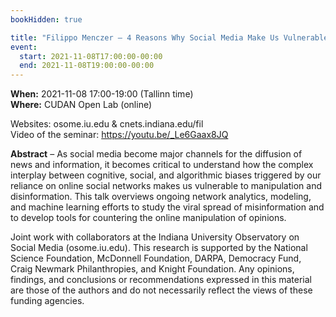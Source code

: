 ```yaml
---
bookHidden: true

title: "Filippo Menczer – 4 Reasons Why Social Media Make Us Vulnerable to Manipulation"
event:
  start: 2021-11-08T17:00:00-00:00
  end: 2021-11-08T19:00:00-00:00
---
```


**When:** 2021-11-08 17:00-19:00 (Tallinn time)  
**Where:** CUDAN Open Lab (online)  
    
Websites: osome.iu.edu & cnets.indiana.edu/fil  
Video of the seminar: https://youtu.be/_Le6Gaax8JQ  

<!--more-->
**Abstract** – As social media become major channels for the diffusion of news and information, it becomes critical to understand how the complex interplay between cognitive, social, and algorithmic biases triggered by our reliance on online social networks makes us vulnerable to manipulation and disinformation. This talk overviews ongoing network analytics, modeling, and machine learning efforts to study the viral spread of misinformation and to develop tools for countering the online manipulation of opinions.  

Joint work with collaborators at the Indiana University Observatory on Social Media (osome.iu.edu). This research is supported by the National Science Foundation, McDonnell Foundation, DARPA, Democracy Fund, Craig Newmark Philanthropies, and Knight Foundation. Any opinions, findings, and conclusions or recommendations expressed in this material are those of the authors and do not necessarily reflect the views of these funding agencies.
